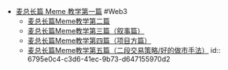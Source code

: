 - [麦总长篇 Meme 教学第一篇](https://x.com/Michael_Liu93/status/1863902813241426237) #Web3
	- [麦总长篇Meme教学第二篇](https://x.com/Michael_Liu93/status/1864233096348094856)
	- [麦总长篇Meme教学第三篇（叙事篇）](https://x.com/Michael_Liu93/status/1866800767719575737)
	- [麦总长篇Meme教学第四篇（项目方篇）](https://x.com/Michael_Liu93/status/1872191038351397311)
	- [麦总长篇Meme教学第五篇（二段交易策略/好的做市手法）](https://x.com/Michael_Liu93/status/1883405142449598946)
	  id:: 6795e0c4-c3d6-41ec-9b73-d647155970d2